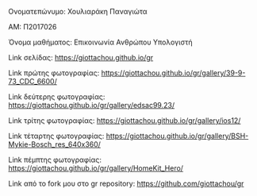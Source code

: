 Ονοματεπώνυμο: Χουλιαράκη Παναγιώτα

ΑΜ: Π2017026

Όνομα μαθήματος: Επικοινωνία Ανθρώπου Υπολογιστή

Link σελίδας: https://giottachou.github.io/gr

Link πρώτης φωτογραφίας: https://giottachou.github.io/gr/gallery/39-9-73_CDC_6600/

Link δεύτερης φωτογραφίας: https://giottachou.github.io/gr/gallery/edsac99.23/

Link τρίτης φωτογραφίας: https://giottachou.github.io/gr/gallery/ios12/

Link τέταρτης φωτογραφίας: https://giottachou.github.io/gr/gallery/BSH-Mykie-Bosch_res_640x360/

Link πέμπτης φωτογραφίας: https://giottachou.github.io/gr/gallery/HomeKit_Hero/

Link από το fork μου στο gr repository: https://github.com/giottachou/gr
